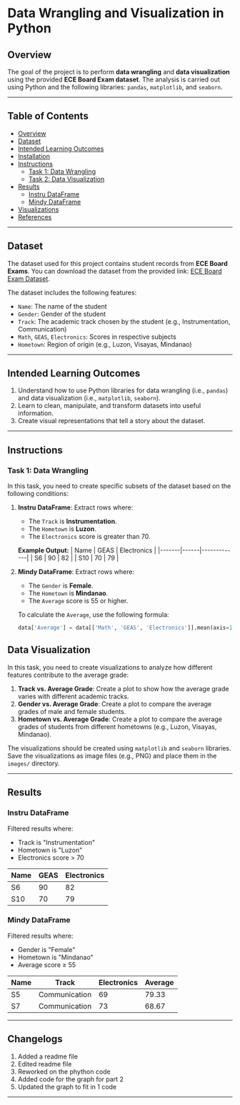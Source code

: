 # Data Wrangling and Visualization in Python

## Overview
 The goal of the project is to perform **data wrangling** and **data visualization** using the provided **ECE Board Exam dataset**. The analysis is carried out using Python and the following libraries: `pandas`, `matplotlib`, and `seaborn`.

---

## Table of Contents

- [Overview](#overview)
- [Dataset](#dataset)
- [Intended Learning Outcomes](#intended-learning-outcomes)
- [Installation](#installation)
- [Instructions](#instructions)
  - [Task 1: Data Wrangling](#task-1-data-wrangling)
  - [Task 2: Data Visualization](#task-2-data-visualization)
- [Results](#results)
  - [Instru DataFrame](#instru-dataframe)
  - [Mindy DataFrame](#mindy-dataframe)
- [Visualizations](#visualizations)
- [References](#references)

---

## Dataset

The dataset used for this project contains student records from **ECE Board Exams**. You can download the dataset from the provided link: [ECE Board Exam Dataset](bit.ly/ECEBoardExamDataset).

The dataset includes the following features:
- `Name`: The name of the student
- `Gender`: Gender of the student
- `Track`: The academic track chosen by the student (e.g., Instrumentation, Communication)
- `Math`, `GEAS`, `Electronics`: Scores in respective subjects
- `Hometown`: Region of origin (e.g., Luzon, Visayas, Mindanao)

---

## Intended Learning Outcomes

1. Understand how to use Python libraries for data wrangling (i.e., `pandas`) and data visualization (i.e., `matplotlib`, `seaborn`).
2. Learn to clean, manipulate, and transform datasets into useful information.
3. Create visual representations that tell a story about the dataset.

---

## Instructions

### Task 1: Data Wrangling

In this task, you need to create specific subsets of the dataset based on the following conditions:

1. **Instru DataFrame**: Extract rows where:
   - The `Track` is **Instrumentation**.
   - The `Hometown` is **Luzon**.
   - The `Electronics` score is greater than 70.

   **Example Output:**
   | Name  | GEAS | Electronics |
   |-------|------|-------------|
   | S6    | 90   | 82          |
   | S10   | 70   | 79          |

2. **Mindy DataFrame**: Extract rows where:
   - The `Gender` is **Female**.
   - The `Hometown` is **Mindanao**.
   - The `Average` score is 55 or higher.

   To calculate the `Average`, use the following formula:
   ```python
   data['Average'] = data[['Math', 'GEAS', 'Electronics']].mean(axis=1)
## Data Visualization

In this task, you need to create visualizations to analyze how different features contribute to the average grade:

1. **Track vs. Average Grade**: Create a plot to show how the average grade varies with different academic tracks.
2. **Gender vs. Average Grade**: Create a plot to compare the average grades of male and female students.
3. **Hometown vs. Average Grade**: Create a plot to compare the average grades of students from different hometowns (e.g., Luzon, Visayas, Mindanao).

The visualizations should be created using `matplotlib` and `seaborn` libraries. Save the visualizations as image files (e.g., PNG) and place them in the `images/` directory.

---

## Results

### Instru DataFrame

Filtered results where:
- Track is "Instrumentation"
- Hometown is "Luzon"
- Electronics score > 70

| Name  | GEAS | Electronics |
|-------|------|-------------|
| S6    | 90   | 82          |
| S10   | 70   | 79          |

### Mindy DataFrame

Filtered results where:
- Gender is "Female"
- Hometown is "Mindanao"
- Average score ≥ 55

| Name | Track          | Electronics | Average |
|------|----------------|-------------|---------|
| S5   | Communication  | 69          | 79.33   |
| S7   | Communication  | 73          | 68.67   |

---
## Changelogs
1. Added a readme file
2. Edited readme file
3. Reworked on the phython code
4. Added code for the graph for part 2
5. Updated the graph to fit in 1 code
---




